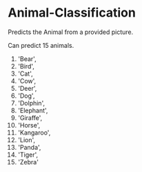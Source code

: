 # Animal-Classification

Predicts the Animal from a provided picture.

Can predict 15 animals.

01.  'Bear',
02.  'Bird',
03.  'Cat',
04.  'Cow',
05.  'Deer',
06.  'Dog',
07.  'Dolphin',
08.  'Elephant',
09.  'Giraffe',
10.  'Horse',
11.  'Kangaroo',
12.  'Lion',
13.  'Panda',
14.  'Tiger',
15.  'Zebra'
